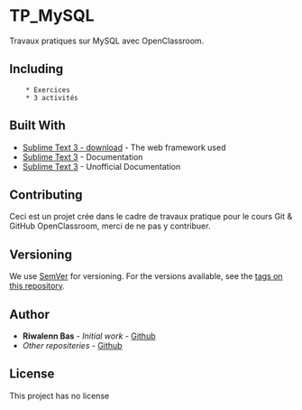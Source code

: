 # TP_MySQL
Travaux pratiques sur MySQL avec OpenClassroom.

## Including
		* Exercices
		* 3 activités

## Built With

* [Sublime Text 3 - download](https://www.sublimetext.com/3) - The web framework used
* [Sublime Text 3](https://www.sublimetext.com/docs/3/)  - Documentation
* [Sublime Text 3](https://docs.sublimetext.info/en/latest/index.html) - Unofficial Documentation

## Contributing

Ceci est un projet crée dans le cadre de travaux pratique pour le cours Git & GitHub OpenClassroom, merci de ne pas y contribuer.

## Versioning

We use [SemVer](http://semver.org/) for versioning. For the versions available, see the [tags on this repository](https://github.com/your/project/tags). 

## Author

* **Riwalenn Bas** - *Initial work* - [Github](https://github.com/riwalenn)
* *Other repositeries* - [Github](https://github.com/riwalenn?tab=repositories)

## License

This project has no license
